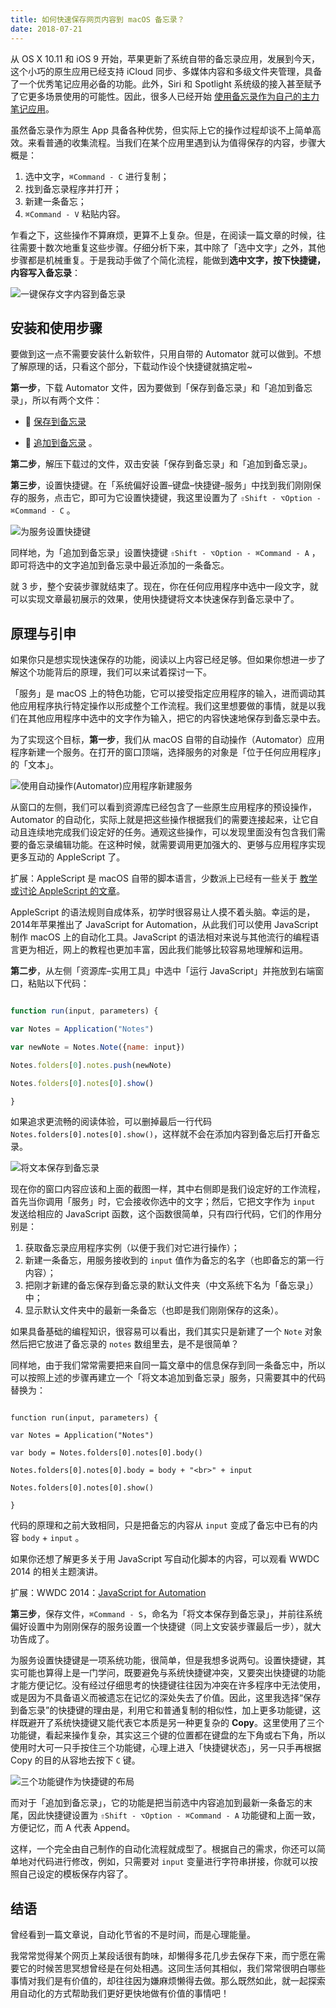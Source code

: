 ```yaml
---
title: 如何快速保存网页内容到 macOS 备忘录？
date: 2018-07-21
---
```


从 OS X 10.11 和 iOS 9 开始，苹果更新了系统自带的备忘录应用，发展到今天，这个小巧的原生应用已经支持 iCloud 同步、多媒体内容和多级文件夹管理，具备了一个优秀笔记应用必备的功能。此外，Siri 和 Spotlight 系统级的接入甚至赋予了它更多场景使用的可能性。因此，很多人已经开始 [使用备忘录作为自己的主力笔记应用](https://sspai.com/post/40842)。

虽然备忘录作为原生 App 具备各种优势，但实际上它的操作过程却谈不上简单高效。来看普通的收集流程。当我们在某个应用里遇到认为值得保存的内容，步骤大概是：

1. 选中文字，`⌘Command - C` 进行复制；
2. 找到备忘录程序并打开；
3. 新建一条备忘；
4. `⌘Command - V` 粘贴内容。

乍看之下，这些操作不算麻烦，更算不上复杂。但是，在阅读一篇文章的时候，往往需要十数次地重复这些步骤。仔细分析下来，其中除了「选中文字」之外，其他步骤都是机械重复。于是我动手做了个简化流程，能做到**选中文字，按下快捷键，内容写入备忘录**：

![一键保存文字内容到备忘录](https://cdn.sspai.com/2018/07/29/47b358daf9e755ecda83bd0a00b9976a.gif)

## 安装和使用步骤

要做到这一点不需要安装什么新软件，只用自带的 Automator 就可以做到。不想了解原理的话，只看这个部分，下载动作设个快捷键就搞定啦~

**第一步**，下载 Automator 文件，因为要做到「保存到备忘录」和「追加到备忘录」，所以有两个文件：

- 🔗 [保存到备忘录](<https://cdn.sspai.com/%E5%B0%86%E6%96%87%E6%9C%AC%E4%BF%9D%E5%AD%98%E5%88%B0%E5%A4%87%E5%BF%98%E5%BD%95.workflow.zip> )

- 🔗 [追加到备忘录](<https://cdn.sspai.com/%E5%B0%86%E6%96%87%E6%9C%AC%E8%BF%BD%E5%8A%A0%E5%88%B0%E5%A4%87%E5%BF%98%E5%BD%95.workflow.zip> ) 。

**第二步**，解压下载过的文件，双击安装「保存到备忘录」和「追加到备忘录」。

**第三步**，设置快捷键。在「系统偏好设置–键盘–快捷键–服务」中找到我们刚刚保存的服务，点击它，即可为它设置快捷键，我这里设置为了 `⇧Shift - ⌥Option - ⌘Command - C` 。

![为服务设置快捷键](https://s1.ax1x.com/2018/07/27/PNglGQ.png)

同样地，为「追加到备忘录」设置快捷键 `⇧Shift - ⌥Option - ⌘Command - A` ，即可将选中的文字追加到备忘录中最近添加的一条备忘。

就 3 步，整个安装步骤就结束了。现在，你在任何应用程序中选中一段文字，就可以实现文章最初展示的效果，使用快捷键将文本快速保存到备忘录中了。

## 原理与引申

如果你只是想实现快速保存的功能，阅读以上内容已经足够。但如果你想进一步了解这个功能背后的原理，我们可以来试着探讨一下。

「服务」是 macOS 上的特色功能，它可以接受指定应用程序的输入，进而调动其他应用程序执行特定操作以形成整个工作流程。我们这里想要做的事情，就是以我们在其他应用程序中选中的文字作为输入，把它的内容快速地保存到备忘录中去。

为了实现这个目标，**第一步**，我们从 macOS 自带的自动操作（Automator）应用程序新建一个服务。在打开的窗口顶端，选择服务的对象是「位于任何应用程序」的「文本」。

![使用自动操作(Automator)应用程序新建服务](https://s1.ax1x.com/2018/07/27/PNgua8.png)

从窗口的左侧，我们可以看到资源库已经包含了一些原生应用程序的预设操作，Automator 的自动化，实际上就是把这些操作根据我们的需要连接起来，让它自动且连续地完成我们设定好的任务。通观这些操作，可以发现里面没有包含我们需要的备忘录编辑功能。在这种时候，就需要调用更加强大的、更够与应用程序实现更多互动的 AppleScript 了。

扩展：AppleScript 是 macOS 自带的脚本语言，少数派上已经有一些关于 [教学或讨论 AppleScript 的文章](https://sspai.com/search/article?q=applescript)。

AppleScript 的语法规则自成体系，初学时很容易让人摸不着头脑。幸运的是，2014年苹果推出了 JavaScript for Automation，从此我们可以使用 JavaScript 制作 macOS 上的自动化工具。JavaScript 的语法相对来说与其他流行的编程语言更为相近，网上的教程也更加丰富，因此我们能够比较容易地理解和运用。

**第二步**，从左侧「资源库–实用工具」中选中「运行 JavaScript」并拖放到右端窗口，粘贴以下代码：

```javascript

function run(input, parameters) {

var Notes = Application("Notes")

var newNote = Notes.Note({name: input})

Notes.folders[0].notes.push(newNote)

Notes.folders[0].notes[0].show()

}

```

如果追求更流畅的阅读体验，可以删掉最后一行代码 `Notes.folders[0].notes[0].show()`，这样就不会在添加内容到备忘后打开备忘录。

![将文本保存到备忘录](https://s1.ax1x.com/2018/07/27/PNgKIS.png)

现在你的窗口内容应该和上面的截图一样，其中右侧即是我们设定好的工作流程，首先当你调用「服务」时，它会接收你选中的文字；然后，它把文字作为 `input` 发送给相应的 JavaScript 函数，这个函数很简单，只有四行代码，它们的作用分别是：

1. 获取备忘录应用程序实例（以便于我们对它进行操作）；
2. 新建一条备忘，用服务接收到的 `input` 值作为备忘的名字（也即备忘的第一行内容）；
3. 把刚才新建的备忘保存到备忘录的默认文件夹（中文系统下名为「备忘录」）中；
4. 显示默认文件夹中的最新一条备忘（也即是我们刚刚保存的这条）。

如果具备基础的编程知识，很容易可以看出，我们其实只是新建了一个 `Note` 对象然后把它放进了备忘录的 `notes` 数组里去，是不是很简单？

同样地，由于我们常常需要把来自同一篇文章中的信息保存到同一条备忘中，所以可以按照上述的步骤再建立一个「将文本追加到备忘录」服务，只需要其中的代码替换为：

```

function run(input, parameters) {

var Notes = Application("Notes")

var body = Notes.folders[0].notes[0].body()

Notes.folders[0].notes[0].body = body + "<br>" + input

Notes.folders[0].notes[0].show()

}

```

代码的原理和之前大致相同，只是把备忘的内容从 `input` 变成了备忘中已有的内容 `body` + `input` 。

如果你还想了解更多关于用 JavaScript 写自动化脚本的内容，可以观看 WWDC 2014 的相关主题演讲。

扩展：WWDC 2014：[JavaScript for Automation](https://developer.apple.com/videos/play/wwdc2014/306/)

**第三步**，保存文件，`⌘Command - S`，命名为「将文本保存到备忘录」，并前往系统偏好设置中为刚刚保存的服务设置一个快捷键（同上文安装步骤最后一步），就大功告成了。

为服务设置快捷键是一项系统功能，很简单，但是我想多说两句。设置快捷键，其实可能也算得上是一门学问，既要避免与系统快捷键冲突，又要突出快捷键的功能才能方便记忆。没有经过仔细思考的快捷键往往因为冲突在许多程序中无法使用，或是因为不具备语义而被遗忘在记忆的深处失去了价值。因此，这里我选择“保存到备忘录”的快捷键的理由是，利用它和普通复制的相似性，加上更多功能键，这样既避开了系统快捷键又能代表它本质是另一种更复杂的 **Copy**。这里使用了三个功能键，看起来操作复杂，其实这三个键的位置都在键盘的左下角或右下角，所以使用时大可一只手按住三个功能键，心理上进入「快捷键状态」，另一只手再根据 Copy 的目的从容地去按下 `C` 键。

![三个功能键作为快捷键的布局](https://s1.ax1x.com/2018/07/27/PNgUaT.png)

而对于「追加到备忘录」，它的功能是把当前选中内容追加到最新一条备忘的末尾，因此快捷键设置为 `⇧Shift - ⌥Option - ⌘Command - A` 功能键和上面一致，方便记忆，而 A 代表 Append。

这样，一个完全由自己制作的自动化流程就成型了。根据自己的需求，你还可以简单地对代码进行修改，例如，只需要对 `input` 变量进行字符串拼接，你就可以按照自己设定的模板保存内容了。

## 结语

曾经看到一篇文章说，自动化节省的不是时间，而是心理能量。

我常常觉得某个网页上某段话很有韵味，却懒得多花几步去保存下来，而宁愿在需要它的时候苦思冥想曾经是在何处相遇。这同生活何其相似，我们常常很明白哪些事情对我们是有价值的，却往往因为嫌麻烦懒得去做。那么既然如此，就一起探索用自动化的方式帮助我们更好更快地做有价值的事情吧！

